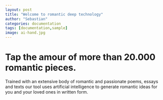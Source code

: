 ```yaml
---
layout: post
title: "Welcome to romantic deep technology"
author: "Sebastian"
categories: documentation
tags: [documentation,sample]
image: ai-hand.jpg
---
```


# Tap the amour of more than 20.000 romantic pieces.
Trained with an extensive body of romantic and passionate poems, essays and texts our tool uses artificial intelligence to generate romantic ideas for you and your loved ones in written form.
